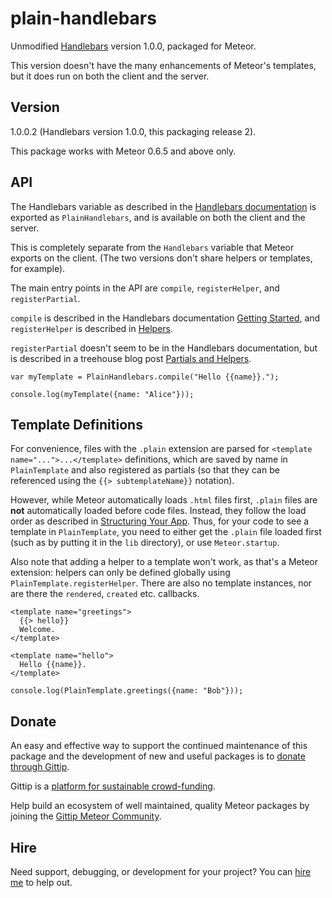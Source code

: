 # plain-handlebars

Unmodified [Handlebars](http://handlebarsjs.com/) version 1.0.0,
packaged for Meteor.

This version doesn't have the many enhancements of Meteor's templates,
but it does run on both the client and the server.


## Version

1.0.0.2  (Handlebars version 1.0.0, this packaging release 2).

This package works with Meteor 0.6.5 and above only.


## API

The Handlebars variable as described in the [Handlebars
documentation](http://handlebarsjs.com/) is exported as
`PlainHandlebars`, and is available on both the client and the server.

This is completely separate from the `Handlebars` variable that Meteor
exports on the client.  (The two versions don't share helpers or
templates, for example).

The main entry points in the API are `compile`, `registerHelper`,
and `registerPartial`.

`compile` is described in the Handlebars documentation
[Getting Started](http://handlebarsjs.com/#getting-started), and
`registerHelper` is described in
[Helpers](http://handlebarsjs.com/#helpers).

`registerPartial` doesn't seem to be in the Handlebars documentation,
but is described in a treehouse blog post
[Partials and
Helpers](http://blog.teamtreehouse.com/handlebars-js-part-2-partials-and-helpers).

```
var myTemplate = PlainHandlebars.compile("Hello {{name}}.");

console.log(myTemplate({name: "Alice"}));
```

## Template Definitions

For convenience, files with the `.plain` extension are parsed for
`<template name="...">...</template>` definitions, which are saved by
name in `PlainTemplate` and also registered as partials (so that they
can be referenced using the `{{> subtemplateName}}` notation).

However, while Meteor automatically loads `.html` files first,
`.plain` files are **not** automatically loaded before code files.
Instead, they follow the load order as described in [Structuring Your
App](http://docs.meteor.com/#structuringyourapp).  Thus, for your code
to see a template in `PlainTemplate`, you need to either get the
`.plain` file loaded first (such as by putting it in the `lib`
directory), or use `Meteor.startup`.

Also note that adding a helper to a template won't work, as that's a
Meteor extension: helpers can only be defined globally using
`PlainTemplate.registerHelper`.  There are also no template instances,
nor are there the `rendered`, `created` etc. callbacks.

```
<template name="greetings">
  {{> hello}}
  Welcome.
</template>

<template name="hello">
  Hello {{name}}.
</template>
```

```
console.log(PlainTemplate.greetings({name: "Bob"}));
```


## Donate

An easy and effective way to support the continued maintenance of this
package and the development of new and useful packages is to [donate
through Gittip](https://www.gittip.com/awwx/).

Gittip is a [platform for sustainable
crowd-funding](https://www.gittip.com/about/faq.html).

Help build an ecosystem of well maintained, quality Meteor packages by
joining the
[Gittip Meteor Community](https://www.gittip.com/for/meteor/).


## Hire

Need support, debugging, or development for your project?  You can
[hire me](http://awwx.ws/hire-me) to help out.
